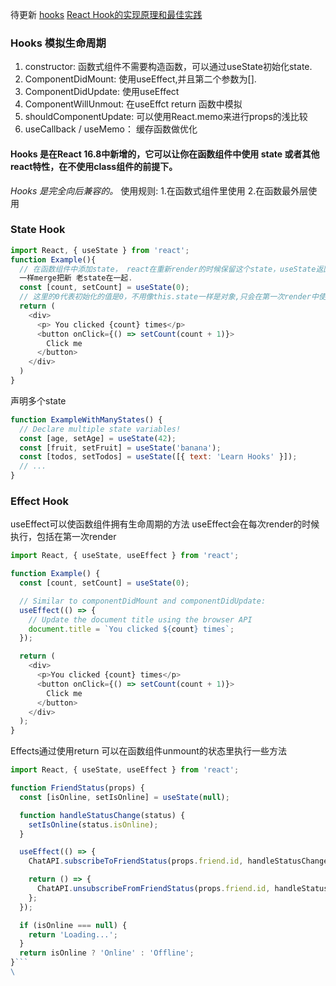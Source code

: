 待更新 [hooks](https://reactjs.org/docs/hooks-intro.html)
[React Hook的实现原理和最佳实践](https://zhuanlan.zhihu.com/p/75146261)
### Hooks 模拟生命周期  
1. constructor: 函数式组件不需要构造函数，可以通过useState初始化state.
2. ComponentDidMount: 使用useEffect,并且第二个参数为[].
3. ComponentDidUpdate: 使用useEffect
4. ComponentWillUnmout: 在useEffct return 函数中模拟
5. shouldComponentUpdate: 可以使用React.memo来进行props的浅比较
6. useCallback / useMemo： 缓存函数做优化



#### Hooks 是在React 16.8中新增的，它可以让你在函数组件中使用 state 或者其他react特性，在不使用class组件的前提下。
*Hooks 是完全向后兼容的。*
使用规则: 1.在函数式组件里使用 2.在函数最外层使用
### State Hook

```javascript
import React, { useState } from 'react';
function Example(){
  // 在函数组件中添加state， react在重新render的时候保留这个state，useState返回一个配对：当前的值，和更新它的函数,更新函数不会像this.setState
  一样merge把新 老state在一起.
  const [count, setCount] = useState(0);
  // 这里的0代表初始化的值是0，不用像this.state一样是对象,只会在第一次render中使用
  return (
    <div>
      <p> You clicked {count} times</p>
      <button onClick={() => setCount(count + 1)}>
        Click me
      </button>
    </div>
  )
}
```
声明多个state  
```javascript
function ExampleWithManyStates() {
  // Declare multiple state variables!
  const [age, setAge] = useState(42);
  const [fruit, setFruit] = useState('banana');
  const [todos, setTodos] = useState([{ text: 'Learn Hooks' }]);
  // ...
}

```
### Effect Hook
useEffect可以使函数组件拥有生命周期的方法
useEffect会在每次render的时候执行，包括在第一次render
```javascript
import React, { useState, useEffect } from 'react';

function Example() {
  const [count, setCount] = useState(0);

  // Similar to componentDidMount and componentDidUpdate:
  useEffect(() => {
    // Update the document title using the browser API
    document.title = `You clicked ${count} times`;
  });

  return (
    <div>
      <p>You clicked {count} times</p>
      <button onClick={() => setCount(count + 1)}>
        Click me
      </button>
    </div>
  );
}

```
Effects通过使用return 可以在函数组件unmount的状态里执行一些方法
```javascript
import React, { useState, useEffect } from 'react';

function FriendStatus(props) {
  const [isOnline, setIsOnline] = useState(null);

  function handleStatusChange(status) {
    setIsOnline(status.isOnline);
  }

  useEffect(() => {
    ChatAPI.subscribeToFriendStatus(props.friend.id, handleStatusChange);

    return () => {
      ChatAPI.unsubscribeFromFriendStatus(props.friend.id, handleStatusChange);
    };
  });

  if (isOnline === null) {
    return 'Loading...';
  }
  return isOnline ? 'Online' : 'Offline';
}```
\
